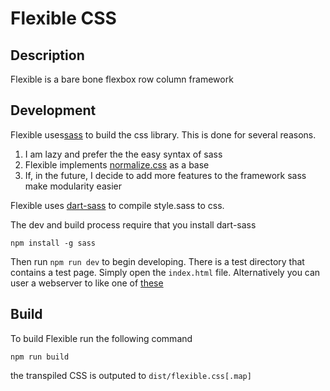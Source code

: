 # Flexible CSS

## Description
Flexible is a bare bone flexbox row column framework

## Development
Flexible uses[sass](https://sass-lang.com) to build the css library. This is done for several reasons.
1. I  am lazy and prefer the the easy syntax of sass
2. Flexible implements [normalize.css](https://necolas.github.io/normalize.css/) as a base
3. If, in the future, I decide to add more features to the framework sass make modularity easier

Flexible uses [dart-sass](https://github.com/sass/dart-sass) to compile style.sass to css.

The dev and build process require that you install dart-sass
```
npm install -g sass 
```

Then run `npm run dev` to begin developing. There is a test directory that contains a test page. Simply open the `index.html` file.
Alternatively you can user a webserver to like one of [these](https://gist.github.com/willurd/5720255)

## Build
To build Flexible run the following command
```
npm run build
```

the transpiled CSS is outputed to `dist/flexible.css[.map]`
